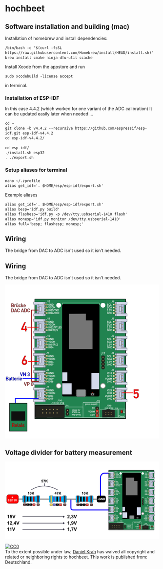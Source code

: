 # hochbeet


## Software installation and building (mac)

Installation of homebrew and install dependencies:

```
/bin/bash -c "$(curl -fsSL https://raw.githubusercontent.com/Homebrew/install/HEAD/install.sh)"
brew install cmake ninja dfu-util ccache
```
Install Xcode from the appstore and run

```
sudo xcodebuild -license accept
```
in terminal.

### Installation of ESP-IDF

In this case 4.4.2 (which worked for one variant of the ADC calibration)
It can be updated easily later when needed ...

```
cd ~
git clone -b v4.4.2 --recursive https://github.com/espressif/esp-idf.git esp-idf-v4.4.2
cd esp-idf-v4.4.2/

cd esp-idf/
./install.sh esp32
. ./export.sh
```
### Setup aliases for terminal
```
nano ~/.zprofile
alias get_idf='. $HOME/esp/esp-idf/export.sh'
```

Example aliases

```
alias get_idf='. $HOME/esp/esp-idf/export.sh'
alias besp='idf.py build'
alias flashesp='idf.py -p /dev/tty.usbserial-1410 flash'
alias monesp='idf.py monitor /dev/tty.usbserial-1410'
alias full='besp; flashesp; monesp;'
```


## Wiring

The bridge from DAC to ADC isn't used so it isn't needed.

## Wiring

The bridge from DAC to ADC isn't used so it isn't needed.


![](https://raw.githubusercontent.com/Moorviper/hochbeet/main/notes/GrolinKomplett.png)

## Voltage divider for battery measurement
![](https://raw.githubusercontent.com/Moorviper/hochbeet/main/notes/spannungsteiler.jpg)


<p xmlns:dct="http://purl.org/dc/terms/" xmlns:vcard="http://www.w3.org/2001/vcard-rdf/3.0#">
 <a rel="license"
    href="http://creativecommons.org/publicdomain/zero/1.0/">
   <img src="http://i.creativecommons.org/p/zero/1.0/88x31.png" style="border-style: none;" alt="CC0" />
 </a>
 <br />
 To the extent possible under law,
 <a rel="dct:publisher"
    href="https://github.com/Moorviper/hochbeet">
   <span property="dct:title">Daniel Krah</span></a>
 has waived all copyright and related or neighboring rights to
 <span property="dct:title">hochbeet</span>.
This work is published from:
<span property="vcard:Country" datatype="dct:ISO3166"
     content="DE" about="https://github.com/Moorviper/hochbeet">
 Deutschland</span>.
</p>